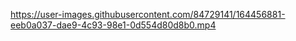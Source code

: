 https://user-images.githubusercontent.com/84729141/164456881-eeb0a037-dae9-4c93-98e1-0d554d80d8b0.mp4

